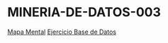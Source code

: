 # MINERIA-DE-DATOS-003

[Mapa Mental](https://github.com/MelenieTrevino/MINERIA-DE-DATOS-003/blob/main/MapaMental_1_1806559.pdf)
[Ejercicio Base de Datos](https://github.com/SahoriRamirez/MineriaDeDatos/blob/main/Ej1_BaseDatos_4.pdf)
